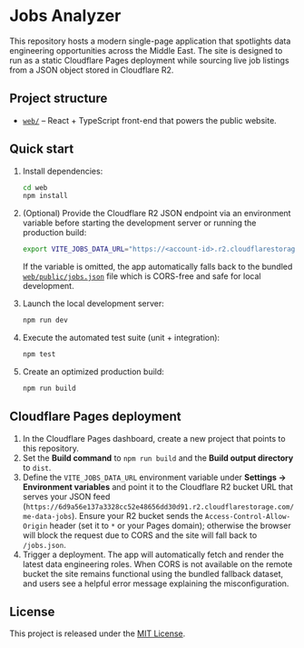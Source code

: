 # Jobs Analyzer

This repository hosts a modern single-page application that spotlights data engineering opportunities across the Middle
East. The site is designed to run as a static Cloudflare Pages deployment while sourcing live job listings from a JSON
object stored in Cloudflare R2.

## Project structure

- [`web/`](web/) – React + TypeScript front-end that powers the public website.

## Quick start

1. Install dependencies:

   ```bash
   cd web
   npm install
   ```

2. (Optional) Provide the Cloudflare R2 JSON endpoint via an environment variable before starting the development server
   or running the production build:

   ```bash
   export VITE_JOBS_DATA_URL="https://<account-id>.r2.cloudflarestorage.com/me-data-jobs"
   ```

   If the variable is omitted, the app automatically falls back to the bundled [`web/public/jobs.json`](web/public/jobs.json)
   file which is CORS-free and safe for local development.

3. Launch the local development server:

   ```bash
   npm run dev
   ```

4. Execute the automated test suite (unit + integration):

   ```bash
   npm test
   ```

5. Create an optimized production build:

   ```bash
   npm run build
   ```

## Cloudflare Pages deployment

1. In the Cloudflare Pages dashboard, create a new project that points to this repository.
2. Set the **Build command** to `npm run build` and the **Build output directory** to `dist`.
3. Define the `VITE_JOBS_DATA_URL` environment variable under **Settings → Environment variables** and point it to the
   Cloudflare R2 bucket URL that serves your JSON feed (`https://6d9a56e137a3328cc52e48656dd30d91.r2.cloudflarestorage.com/me-data-jobs`).
   Ensure your R2 bucket sends the `Access-Control-Allow-Origin` header (set it to `*` or your Pages domain); otherwise the
   browser will block the request due to CORS and the site will fall back to `/jobs.json`.
4. Trigger a deployment. The app will automatically fetch and render the latest data engineering roles. When CORS is not
   available on the remote bucket the site remains functional using the bundled fallback dataset, and users see a helpful
   error message explaining the misconfiguration.

## License

This project is released under the [MIT License](LICENSE).
